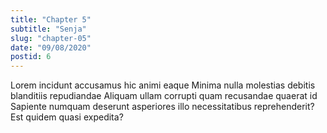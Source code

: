 ```yaml
---
title: "Chapter 5"
subtitle: "Senja"
slug: "chapter-05"
date: "09/08/2020"
postid: 6
---
```


Lorem incidunt accusamus hic animi eaque Minima nulla molestias debitis blanditiis repudiandae Aliquam ullam corrupti quam recusandae quaerat id Sapiente numquam deserunt asperiores illo necessitatibus reprehenderit? Est quidem quasi expedita?
